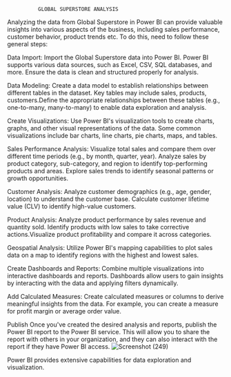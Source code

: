               GLOBAL SUPERSTORE ANALYSIS
                                  
Analyzing the data from Global Superstore in Power BI can provide valuable insights into various aspects of the business, including sales performance, customer behavior, product trends etc. To do this,  need to follow these general steps:

Data Import: Import the Global Superstore data into Power BI. Power BI supports various data sources, such as Excel, CSV, SQL databases, and more. Ensure the data is clean and structured properly for analysis.

Data Modeling: Create a data model to establish relationships between different tables in the dataset. Key tables may include sales, products, customers.Define the appropriate relationships between these tables (e.g., one-to-many, many-to-many) to enable data exploration and analysis.

Create Visualizations: Use Power BI's visualization tools to create charts, graphs, and other visual representations of the data. Some common visualizations include bar charts, line charts, pie charts, maps, and tables.

Sales Performance Analysis:
Visualize total sales and compare them over different time periods (e.g., by month, quarter, year).
Analyze sales by product category, sub-category, and region to identify top-performing products and areas.
Explore sales trends to identify seasonal patterns or growth opportunities.

Customer Analysis:
Analyze customer demographics (e.g., age, gender, location) to understand the customer base.
Calculate customer lifetime value (CLV) to identify high-value customers.

Product Analysis:
Analyze product performance by sales revenue and quantity sold.
Identify products with low sales to take corrective actions.Visualize product profitability and compare it across categories.

Geospatial Analysis:
Utilize Power BI's mapping capabilities to plot sales data on a map to identify regions with the highest and lowest sales.

Create Dashboards and Reports: Combine multiple visualizations into interactive dashboards and reports. Dashboards allow users to gain insights by interacting with the data and applying filters dynamically.

Add Calculated Measures: Create calculated measures or columns to derive meaningful insights from the data. For example, you can create a measure for profit margin or average order value.

Publish  Once you've created the desired analysis and reports, publish the Power BI report to the Power BI service. This will allow you to share the report with others in your organization, and they can also interact with the report if they have Power BI access.
![Screenshot (249)](https://github.com/Brindhagithub01/PowerBI-projects/assets/132831579/d463832b-8f1e-47c7-860d-86ffa53dfe02)

Power BI provides extensive capabilities for data exploration and visualization.
